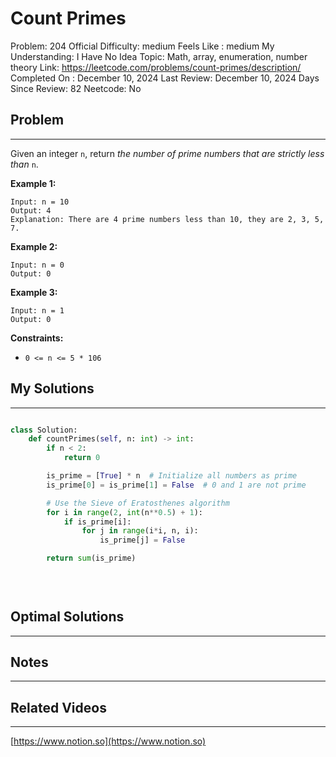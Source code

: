 # Count Primes

Problem: 204
Official Difficulty: medium
Feels Like : medium
My Understanding: I Have No Idea
Topic: Math, array, enumeration, number theory
Link: https://leetcode.com/problems/count-primes/description/
Completed On : December 10, 2024
Last Review: December 10, 2024
Days Since Review: 82
Neetcode: No

## Problem

---

Given an integer `n`, return *the number of prime numbers that are strictly less than* `n`.

**Example 1:**

```
Input: n = 10
Output: 4
Explanation: There are 4 prime numbers less than 10, they are 2, 3, 5, 7.
```

**Example 2:**

```
Input: n = 0
Output: 0
```

**Example 3:**

```
Input: n = 1
Output: 0
```

**Constraints:**

- `0 <= n <= 5 * 106`

## My Solutions

---

```python

```

```python
class Solution:
    def countPrimes(self, n: int) -> int:
        if n < 2:
            return 0

        is_prime = [True] * n  # Initialize all numbers as prime
        is_prime[0] = is_prime[1] = False  # 0 and 1 are not prime

        # Use the Sieve of Eratosthenes algorithm
        for i in range(2, int(n**0.5) + 1):
            if is_prime[i]:
                for j in range(i*i, n, i):
                    is_prime[j] = False

        return sum(is_prime)

            
        
```

## Optimal Solutions

---

## Notes

---

 

## Related Videos

---

[https://www.notion.so](https://www.notion.so)